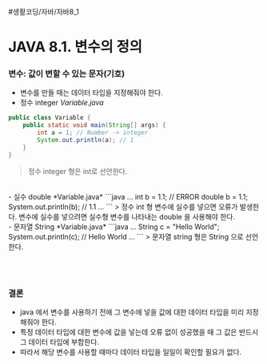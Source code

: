 #생활코딩/자바/자바8_1
# JAVA 8.1. 변수의 정의
### 변수: 값이 변할 수 있는 문자(기호)
- 변수를 만들 때는 데이터 타입을 지정해줘야 한다.
- 정수 integer
*Variable.java*
```java
public class Variable {
    public static void main(String[] args) {
        int a = 1; // Number -> integer
        System.out.println(a); // 1
    }
}
```
> 정수 integer 형은 int로 선언한다.  
<br>
- 실수 double
*Variable.java*
```java
...
int b = 1.1; // ERROR
double b = 1.1;
System.out.println(b); // 1.1
...
```
> 정수 int 형 변수에 실수를 넣으면 오류가 발생한다. 변수에 실수를 넣으려면 실수형 변수를 나타내는 double 을 사용해야 한다.  
<br>
- 문자열 String
*Variable.java*
```java
...
String c = "Hello World";
System.out.println(c); // Hello World
...
```
> 문자열 string 형은 String 으로 선언한다.  

<br><br>

### 결론
- java 에서 변수를 사용하기 전에 그 변수에 넣을 값에 대한 데이터 타입을 미리 지정해줘야 한다.
- 특정 데이터 타입에 대한 변수에 값을 넣는데 오류 없이 성공했을 때 그 값은 반드시 그 데이터 타입에 부합한다.
- 따라서 해당 변수를 사용할 때마다 데이터 타입을 일일이 확인할 필요가 없다.
